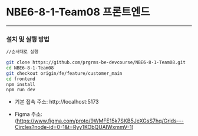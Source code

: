 # NBE6-8-1-Team08 프론트엔드

---
###  설치 및 실행 방법


```bash
//순서대로 실행

git clone https://github.com/prgrms-be-devcourse/NBE6-8-1-Team08.git
cd NBE6-8-1-Team08
git checkout origin/fe/feature/customer_main
cd frontend
npm install
npm run dev
```


- 기본 접속 주소: http://localhost:5173

- Figma 주소: (https://www.figma.com/proto/9WMFE15k7SKB5JeXGsS7hq/Grids---Circles?node-id=0-1&t=Ryy1KObQUAIWxmmV-1)
